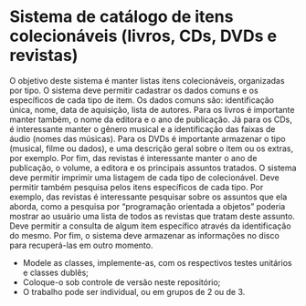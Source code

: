 # Sistema de catálogo de itens colecionáveis (livros, CDs, DVDs e revistas)

O objetivo deste sistema é manter listas itens colecionáveis, organizadas por tipo. O sistema deve permitir cadastrar os dados comuns e os específicos de cada tipo de item. Os dados comuns são: identificação única, nome, data de aquisição, lista de autores. Para os livros é importante manter também, o nome da editora e o ano de publicação. Já para os CDs, é interessante manter o gênero musical e a identificação das faixas de áudio (nomes das músicas). Para os DVDs é importante armazenar o tipo (musical, filme ou dados), e uma descrição geral sobre o item ou os extras, por exemplo. Por fim, das revistas é interessante manter o ano de publicação, o volume, a editora e os principais assuntos tratados. O sistema deve permitir imprimir uma listagem de cada tipo de colecionável. Deve permitir também pesquisa pelos itens específicos de cada tipo. Por exemplo, das revistas é interessante pesquisar sobre os assuntos que ela aborda, como a pesquisa por “programação orientada a objetos” poderia mostrar ao usuário uma lista de todos as revistas que tratam deste assunto. Deve permitir a consulta de algum item específico através da identificação do mesmo. Por fim, o sistema deve armazenar as informações no disco para recuperá-las em outro momento.

* Modele as classes, implemente-as, com os respectivos testes unitários e classes dublês; 
* Coloque-o sob controle de versão neste repositório;
* O trabalho pode ser individual, ou em grupos de 2 ou de 3.

